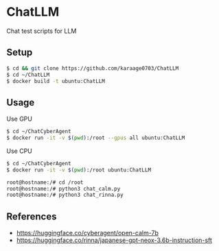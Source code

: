 # ChatLLM
Chat test scripts for LLM
## Setup

```sh
$ cd && git clone https://github.com/karaage0703/ChatLLM
$ cd ~/ChatLLM
$ docker build -t ubuntu:ChatLLM
```

## Usage

Use GPU

```sh
$ cd ~/ChatCyberAgent
$ docker run -it -v $(pwd):/root --gpus all ubuntu:ChatLLM
```

Use CPU 

```sh
$ cd ~/ChatCyberAgent
$ docker run -it -v $(pwd):/root ubuntu:ChatLLM
```


```sh
root@hostname:/# cd /root
root@hostname:/# python3 chat_calm.py
root@hostname:/# python3 chat_rinna.py
```
## References
- https://huggingface.co/cyberagent/open-calm-7b
- https://huggingface.co/rinna/japanese-gpt-neox-3.6b-instruction-sft
